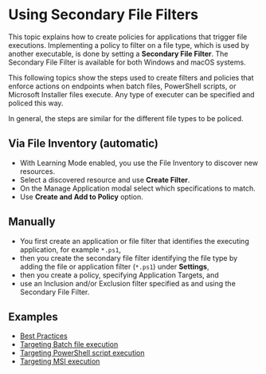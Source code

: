 [title]: # (Secondary File)
[tags]: # (policy, deny, allow, best practice)
[priority]: # (2)
# Using Secondary File Filters

This topic explains how to create policies for applications that trigger file executions. Implementing a policy to filter on a file type, which is used by another executable, is done by setting a __Secondary File Filter__. The Secondary File Filter is available for both Windows and macOS systems.

This following topics show the steps used to create filters and policies that enforce actions on endpoints when batch files, PowerShell scripts, or Microsoft Installer files execute. Any type of executer can be specified and policed this way.

In general, the steps are similar for the different file types to be policed.

## Via File Inventory (automatic)

* With Learning Mode enabled, you use the File Inventory to discover new resources.
* Select a discovered resource and use __Create Filter__.
* On the Manage Application modal select which specifications to match.
* Use __Create and Add to Policy__ option.

## Manually

* You first create an application or file filter that identifies the executing application, for example `*.ps1`,
* then you create the secondary file filter identifying the file type by adding the file or application filter (`*.ps1`) under __Settings__,
* then you create a policy, specifying Application Targets, and
* use an Inclusion and/or Exclusion filter specified as and using the Secondary File Filter.

## Examples

* [Best Practices](bp-sff.md)
* [Targeting Batch file execution](batch.md)
* [Targeting PowerShell script execution](ps1.md)
* [Targeting MSI execution](msi.md)
